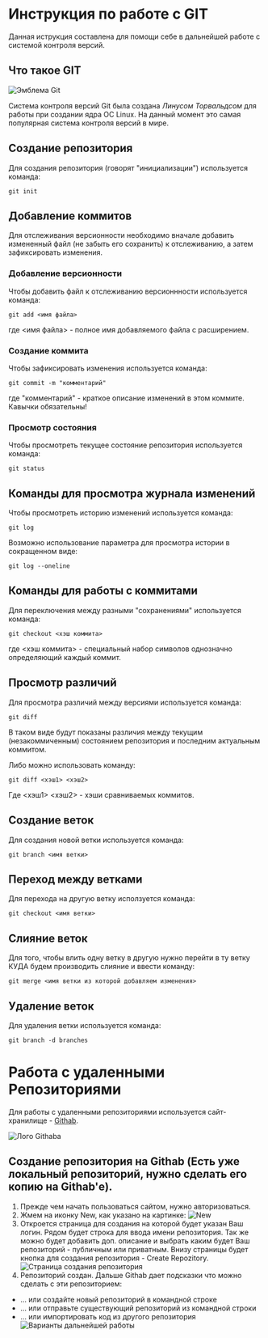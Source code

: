 # **Инструкция по работе с GIT**

Данная иструкция составлена для помощи себе в дальнейшей работе с системой контроля версий.

## Что такое GIT

![Эмблема Git](git.JPG)

Система контроля версий Git была создана *Линусом Торвальдсом* для работы при создании ядра ОС Linux. На данный момент это самая популярная система контроля версий в мире.

## Создание репозитория

Для создания репозитория (говорят "инициализации") используется команда:

    git init

## Добавление коммитов

Для отслеживания версионности необходимо вначале добавить измененный файл (не забыть его сохранить) к отслеживанию, а затем зафиксировать изменения.

### Добавление версионности

Чтобы добавить файл к отслеживанию версионнности используется команда:

    git add <имя файла>

где <имя файла> - полное имя добавляемого файла с расширением.

### Создание коммита

Чтобы зафиксировать изменения используется команда:

    git commit -m "комментарий"

где "комментарий" - краткое описание изменений в этом коммите. Кавычки обязательны!

### Просмотр состояния

Чтобы просмотреть текущее состояние репозитория используется команда:

    git status

## Команды для просмотра журнала изменений

Чтобы просмотреть историю изменений используется команда:

    git log

Возможно использование параметра для просмотра истории в сокращенном виде:

    git log --oneline

## Команды для работы с коммитами

Для переключения между разными "сохранениями" используется команда:

    git checkout <хэш коммита>

где <хэш коммита> - специальный набор символов однозначно определяющий каждый коммит.

## Просмотр различий

Для просмотра различий между версиями используется команда:

    git diff

В таком виде будут показаны различия между текущим (незакоммиченным) состоянием репозитория и последним актуальным коммитом.

Либо можно использовать команду:

    git diff <хэш1> <хэш2>

Где <хэш1> <хэш2> - хэши сравниваемых коммитов.

## Создание веток

Для создания новой ветки используется команда:

    git branch <имя ветки>

## Переход между ветками

Для перехода на другую ветку исползуется команда:

    git checkout <имя ветки>

## Слияние веток

Для того, чтобы влить одну ветку в другую нужно перейти в ту ветку КУДА будем производить слияние и ввести команду:

    git merge <имя ветки из которой добавляем изменения>

## Удаление веток

Для удаления ветки используется команда:
    
    git branch -d branches

# Работа с удаленными Репозиториями

Для работы с удаленными репозиториями используется сайт-хранилище - [Githab](https://github.com/).

![Лого Githaba](1.png)

## Создание репозитория на Githab (Есть уже локальный репозиторий, нужно сделать его копию на Githab'е).

1. Прежде чем начать пользоваться сайтом, нужно авторизоваться.
2. Жмем на иконку New, как указано на картинке:
![New](2.jpg)
3. Откроется страница для создания на которой будет указан Ваш логин.
Рядом будет строка для ввода имени репозитория.
Так же можно будет добавить доп. описание и выбрать каким будет Ваш репозиторий - публичным или приватным.
Внизу страницы будет кнопка для создания репозитория - Create Repozitory.
![Страница создания репозитория](3.PNG)
4. Репозиторий создан. Дальше Githab дает подсказки что можно сделать с эти репозиторием:
- ... или создайте новый репозиторий в командной строке
- ... или отправьте существующий репозиторий из командной строки
- ... или импортировать код из другого репозитория
![Варианты дальнейшей работы](4.PNG)
